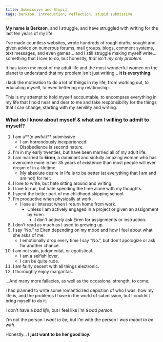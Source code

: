 ```yaml
---
title: Submissive and Stupid
tags: berkson, introduction, reflection, stupid submissive
---
```


**My name is Berkson**, and I struggle, and have struggled with writing for the last ten years of my life

I've made countless websites, wrote hundreds of rough drafts, sought and given advice on numerous forums, mail groups, blogs, comment systems, text messages, and even games... and I still struggle making myself write... something that I love to do, but honestly, *that isn't my only problem*.

It has taken me most of my adult life and the most wonderful women on the planet to understand that my problem isn't just writing... **it is everything**.

I lack the motivation to do a lot of things in my life, from working out, to educating myself, to even bettering my relationship.

This is my attempt to hold myself accountable, to encompass everything in my life that I hold near and dear to me and take responsibility for the things that I can change, starting with my servility and writing.

### What do I know about myself & what am I willing to admit to myself?

1.  I am a**(n awful)** submissive
      * I am horrendously inexperienced
      * Disobedience is second nature.
2.  I'm in my early twenties, but have been married all of my adult life.
3.  I am married to **Eiren**, a dominant and sinfully amazing woman who has overcome more in her 35 years of existence than most people will ever dream of in a lifetime.
      * My absolute desire in life is to be better (at everything that I am and am not) for her.
4.  I love to write, but hate sitting around and writing.
5.  I love to run, but hate spending the time alone with my thoughts.
6.  I spent the better part of my childhood skipping school.
7.  I'm productive when physically at work.
      * I lose all interest when I return home from work.
        * Unless I am actively engaged in a project or given an assignment by Eiren.
          * I don't actively ask Eiren for assignments or instruction.
8.  I don't read as much as I used to growing up.
9.  I say “No.” to Eiren depending on my mood and how I feel about what she asks of me.
      * I emotionally drop every time I say “No.”, but don't apologize or ask for another chance.
10.  I am not vain, judgmental, or egotistical.
      * I am a selfish lover.
      * I can be quite rude.
11.  I am fairly decent with all things electronic.
12.  I thoroughly enjoy margaritas.

...And many more fallacies, as well as the occasional strength, to come.

I had planned to write some romanticized depiction of who I was, how my life is, and the problems I have in the world of submission, but I couldn't bring myself to do it.

I don't have a *bad life*, but I feel like I'm a *bad person*.

I'm not the person I *want to be*, but I'm with the person I *was meant to be with*.

Honestly... **I just want to be her good boy.**
